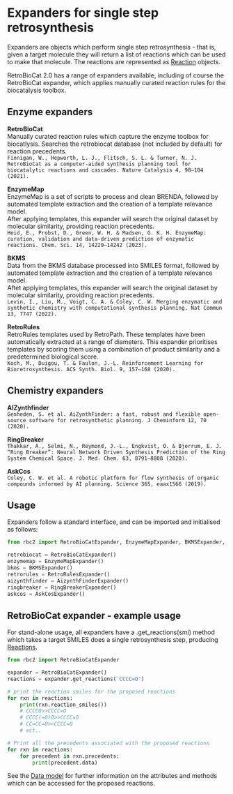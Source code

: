 # Expanders for single step retrosynthesis

Expanders are objects which perform single step retrosynthesis - 
that is, given a target molecule they will return a list of reactions which can be used to make that molecule. 
The reactions are represented as [Reaction](data_model.md#reaction) objects.

RetroBioCat 2.0 has a range of expanders available, including of course the RetroBioCat expander, 
which applies manually curated reaction rules for the biocatalysis toolbox.

## Enzyme expanders
**RetroBioCat**  
Manually curated reaction rules which capture the enzyme toolbox for biocatlysis.  Searches the retrobiocat database (not included by default) for reaction precedents.  
`Finnigan, W., Hepworth, L. J., Flitsch, S. L. & Turner, N. J. RetroBioCat as a computer-aided synthesis planning tool for biocatalytic reactions and cascades. Nature Catalysis 4, 98–104 (2021).`  

**EnzymeMap**  
EnzymeMap is a set of scripts to process and clean BRENDA, followed by automated template extraction and the creation of a template relevance model.  
After applying templates, this expander will search the original dataset by molecular similarity, providing reaction precedents.   
`Heid, E., Probst, D., Green, W. H. & Madsen, G. K. H. EnzymeMap: curation, validation and data-driven prediction of enzymatic reactions. Chem. Sci. 14, 14229–14242 (2023).`  

**BKMS**  
Data from the BKMS database processed into SMILES format, followed by automated template extraction and the creation of a template relevance model.  
Aftet applying templates, this expander will search the original dataset by molecular similarity, providing reaction precedents.  
`Levin, I., Liu, M., Voigt, C. A. & Coley, C. W. Merging enzymatic and synthetic chemistry with computational synthesis planning. Nat Commun 13, 7747 (2022).`  

**RetroRules**  
RetroRules templates used by RetroPath.  These templates have been automatically extracted at a range of diameters. 
This expander prioritises templates by scoring them using a combination of product similarity and a predetermined biological score.  
  `Koch, M., Duigou, T. & Faulon, J.-L. Reinforcement Learning for Bioretrosynthesis. ACS Synth. Biol. 9, 157–168 (2020).`  

## Chemistry expanders
**AIZynthfinder**  
`Genheden, S. et al. AiZynthFinder: a fast, robust and flexible open-source software for retrosynthetic planning. J Cheminform 12, 70 (2020).`  

**RingBreaker**  
`Thakkar, A., Selmi, N., Reymond, J.-L., Engkvist, O. & Bjerrum, E. J. “Ring Breaker”: Neural Network Driven Synthesis Prediction of the Ring System Chemical Space. J. Med. Chem. 63, 8791–8808 (2020).`  

**AskCos**  
`Coley, C. W. et al. A robotic platform for flow synthesis of organic compounds informed by AI planning. Science 365, eaax1566 (2019).`

## Usage
Expanders follow a standard interface, and can be imported and initialised as follows:
```python
from rbc2 import RetroBioCatExpander, EnzymeMapExpander, BKMSExpander, RetroRulesExpander, AizynthFinderExpander, RingBreakerExpander, AskCosExpander

retrobiocat = RetroBioCatExpander()
enzymemap = EnzymeMapExpander()
bkms = BKMSExpander()
retrorules = RetroRulesExpander()
aizynthfinder = AizynthFinderExpander()
ringbreaker = RingBreakerExpander()
askcos = AskCosExpander()
```

## RetroBioCat expander - example usage

For stand-alone usage, all expanders have a .get_reactions(smi) method which takes a target SMILES does a single 
retrosynthesis step, producing [Reactions](data_model.md#reaction).

```python
from rbc2 import RetroBioCatExpander

expander = RetroBioCatExpander()
reactions = expander.get_reactions('CCCC=O')

# print the reaction smiles for the proposed reactions
for rxn in reactions:
    print(rxn.reaction_smiles())
    # CCCCO>>CCCC=O
    # CCCC(=O)O>>CCCC=O
    # CC=CC=O>>CCCC=O 
    # ect..

# Print all the precedents associated with the proposed reactions
for rxn in reactions:
    for precedent in rxn.precedents:
        print(precedent.data)  
```
See the [Data model](data_model.md) for further information on the attributes and methods which can be accessed for the proposed reactions.  

